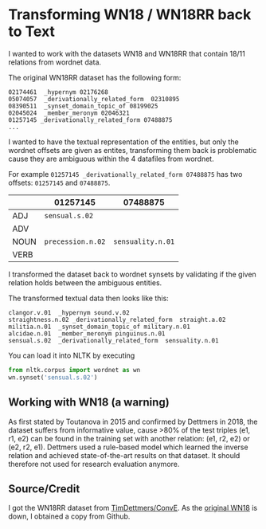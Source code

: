 # Transforming WN18 / WN18RR back to Text

I wanted to work with the datasets WN18 and WN18RR that contain 18/11 relations from wordnet data.

The original WN18RR dataset has the following form:
```
02174461  _hypernym 02176268
05074057  _derivationally_related_form  02310895
08390511  _synset_domain_topic_of 08199025
02045024  _member_meronym 02046321
01257145 _derivationally_related_form 07488875
...
```
I wanted to have the textual representation of the entities, but only the 
wordnet offsets are given as entites, transforming them back is problematic 
cause they are ambiguous within the 4 datafiles from wordnet. 

For example `01257145 _derivationally_related_form 07488875` has two offsets:
`01257145` and `07488875`. 

|      | **01257145**    | **07488875**     |
|------|-----------------|------------------|
| ADJ  |`sensual.s.02`   |                  |
| ADV  |                 |                  |
| NOUN |`precession.n.02`|`sensuality.n.01` |
| VERB |                 |                  |

I transformed the dataset back to wordnet synsets by validating if the given
relation holds between the ambiguous entities. 

The transformed textual data then looks like this:

```
clangor.v.01  _hypernym sound.v.02
straightness.n.02 _derivationally_related_form  straight.a.02
militia.n.01  _synset_domain_topic_of military.n.01
alcidae.n.01  _member_meronym pinguinus.n.01
sensual.s.02  _derivationally_related_form  sensuality.n.01
```

You can load it into NLTK by executing

```python
from nltk.corpus import wordnet as wn
wn.synset('sensual.s.02')
```

## Working with WN18 (a warning)

As first stated by Toutanova in 2015 and confirmed by Dettmers in 2018, the dataset
suffers from informative value, cause >80% of the test triples (e1, r1, e2) can be 
found in the training set with another relation: (e1, r2, e2) or (e2, r2, e1). Dettmers 
used a rule-based model which learned the inverse relation and achieved state-of-the-art
results on that dataset. It should therefore not used for research evaluation anymore.


## Source/Credit

I got the WN18RR dataset from [TimDettmers/ConvE](https://github.com/TimDettmers/ConvE). 
As the [original WN18](https://everest.hds.utc.fr/doku.php?id=en:transe) is down, I obtained
a copy from Github.
